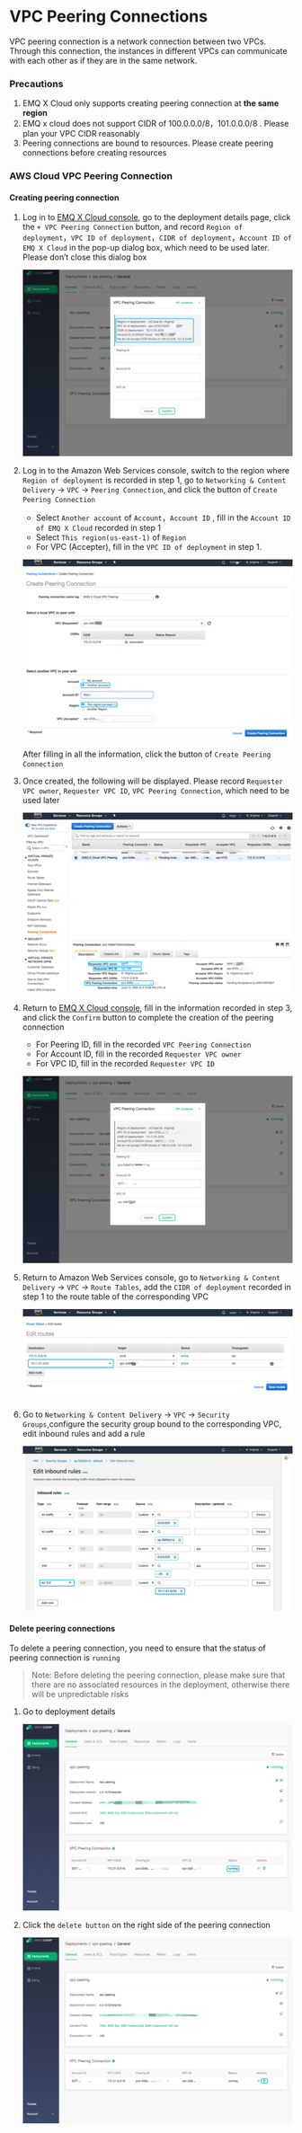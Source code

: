 # VPC Peering Connections

VPC peering connection is a network connection between two VPCs. Through this connection, the instances in different VPCs can communicate with each other as if they are in the same network.

### Precautions

1. EMQ X Cloud only supports creating peering connection at **the same region**
2. EMQ x cloud does not support CIDR of 100.0.0.0/8，101.0.0.0/8 . Please plan your VPC CIDR reasonably
3. Peering connections are bound to resources. Please create peering connections before creating resources



### AWS Cloud VPC Peering Connection

#### Creating peering connection

1. Log in to [EMQ X Cloud console](<https://cloud.emqx.io/console>), go to the deployment details page, click the `+ VPC Peering Connection` button, and record `Region of deployment`，`VPC ID of deployment`，`CIDR of deployment`，`Account ID of EMQ X Cloud` in the pop-up dialog box, which need to be used later. Please don’t close this dialog box

   ![create-vpc1](../_assets/deployments/create-vpc1.png)

2. Log in to the Amazon Web Services console, switch to the region where `Region of deployment` is recorded in step 1, go to `Networking & Content Delivery` -> `VPC` -> `Peering Connection`, and click the button of `Create Peering Connection`

   * Select `Another account` of `Account`，`Account ID` , fill in the `Account ID of EMQ X Cloud` recorded in step 1
   * Select `This region(us-east-1)` of `Region`
   * For VPC (Accepter), fill in the `VPC ID of deployment` in step 1.

   ![aws-vpc-request](../_assets/deployments/aws-vpc-request.png)

   After filling in all the information, click the button of `Create Peering Connection`

3. Once created, the following will be displayed. Please record `Requester VPC owner`, `Requester VPC ID`, `VPC Peering Connection`, which need to be used later

   ![aws-vpc1](../_assets/deployments/aws-vpc1.png)

4. Return to  [EMQ X Cloud console](<https://cloud.emqx.io/console>), fill in the information recorded in step 3, and click the `Confirm` button to complete the creation of the peering connection

   * For Peering ID,  fill in the recorded `VPC Peering Connection`
   * For Account ID,  fill in the recorded `Requester VPC owner`
   * For VPC ID,  fill in the recorded `Requester VPC ID`

   ![create-vpc2](../_assets/deployments/create-vpc2.png)

5. Return to Amazon Web Services console, go to `Networking & Content Delivery` -> `VPC` -> `Route Tables`, add the `CIDR of deployment` recorded in step 1 to the route table of the corresponding VPC

   ![route-tables](../_assets/deployments/route-tables.png)

6. Go to `Networking & Content Delivery` -> `VPC` -> `Security Groups`,configure the security group bound to the corresponding VPC, edit inbound rules and add a rule

   ![security-groups](../_assets/deployments/security-groups.png)



#### Delete peering connections

To delete a peering connection, you need to ensure that the status of peering connection is `running`

> Note: Before deleting the peering connection, please make sure that there are no associated resources in the deployment, otherwise there will be unpredictable risks

1. Go to deployment details

   ![vpc-list](../_assets/deployments/vpc-list.png)

2. Click the `delete button` on the right side of the peering connection

   ![vpc-delete](../_assets/deployments/vpc-delete.png)


